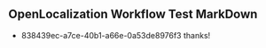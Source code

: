 ## OpenLocalization Workflow Test MarkDown
* 838439ec-a7ce-40b1-a66e-0a53de8976f3 thanks!

<!--HONumber=Sep16_HO1-->


